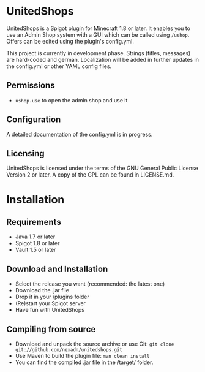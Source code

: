 # UnitedShops
UnitedShops is a Spigot plugin for Minecraft 1.8 or later.
It enables you to use an Admin Shop system with a GUI which can be called using `/ushop`.
Offers can be edited using the plugin's config.yml.

This project is currently in development phase.
Strings (titles, messages) are hard-coded and german.
Localization will be added in further updates in the config.yml or other YAML config files. 

## Permissions
* `ushop.use` to open the admin shop and use it

## Configuration
A detailed documentation of the config.yml is in progress.

## Licensing
UnitedShops is licensed under the terms of the GNU General Public License Version 2 or later.
A copy of the GPL can be found in LICENSE.md.

# Installation
## Requirements
* Java 1.7 or later
* Spigot 1.8 or later
* Vault 1.5 or later

## Download and Installation
* Select the release you want (recommended: the latest one)
* Download the .jar file
* Drop it in your /plugins folder
* (Re)start your Spigot server
* Have fun with UnitedShops

## Compiling from source
* Download and unpack the source archive or use Git: ` git clone git://github.com/nexadn/unitedshops.git `
* Use Maven to build the plugin file: ` mvn clean install `
* You can find the compiled .jar file in the /target/ folder.